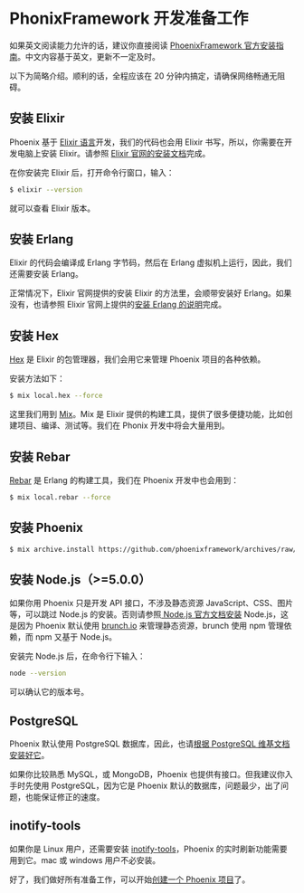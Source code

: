 # PhonixFramework 开发准备工作

如果英文阅读能力允许的话，建议你直接阅读 [PhoenixFramework 官方安装指南](http://www.phoenixframework.org/docs/installation)。中文内容基于英文，更新不一定及时。

以下为简略介绍。顺利的话，全程应该在 20 分钟内搞定，请确保网络畅通无阻碍。

## 安装 Elixir

Phoenix 基于 [Elixir 语言](http://elixir-lang.org/)开发，我们的代码也会用 Elixir 书写，所以，你需要在开发电脑上安装 Elixir。请参照 [Elixir 官网的安装文档](http://elixir-lang.org/install.html)完成。

在你安装完 Elixir 后，打开命令行窗口，输入：

```bash
$ elixir --version
```
就可以查看 Elixir 版本。

## 安装 Erlang

Elixir 的代码会编译成 Erlang 字节码，然后在 Erlang 虚拟机上运行，因此，我们还需要安装 Erlang。

正常情况下，Elixir 官网提供的安装 Elixir 的方法里，会顺带安装好 Erlang。如果没有，也请参照 Elixir 官网上提供的[安装 Erlang 的说明](http://elixir-lang.org/install.html#installing-erlang)完成。

## 安装 Hex

[Hex](https://hex.pm/) 是 Elixir 的包管理器，我们会用它来管理 Phoenix 项目的各种依赖。

安装方法如下：

```bash
$ mix local.hex --force
```
这里我们用到 [Mix](http://elixir-lang.org/docs/stable/mix/Mix.html)。Mix 是 Elixir 提供的构建工具，提供了很多便捷功能，比如创建项目、编译、测试等。我们在 Phonix 开发中将会大量用到。

## 安装 Rebar

[Rebar](https://github.com/erlang/rebar3) 是 Erlang 的构建工具，我们在 Phoenix 开发中也会用到：

```bash
$ mix local.rebar --force
```

## 安装 Phoenix

```bash
$ mix archive.install https://github.com/phoenixframework/archives/raw/master/phoenix_new.ez
```

## 安装 Node.js（>=5.0.0）

如果你用 Phoenix 只是开发 API 接口，不涉及静态资源 JavaScript、CSS、图片等，可以跳过 Node.js 的安装。否则请参照[ Node.js 官方文档安装](https://nodejs.org/en/download/) Node.js，这是因为 Phoenix 默认使用 [brunch.io](http://brunch.io/) 来管理静态资源，brunch 使用 npm 管理依赖，而 npm 又基于 Node.js。

安装完 Node.js 后，在命令行下输入：

```bash
node --version
```
可以确认它的版本号。

## PostgreSQL

Phoenix 默认使用 PostgreSQL 数据库，因此，也请[根据 PostgreSQL 维基文档安装好它](https://wiki.postgresql.org/wiki/Detailed_installation_guides)。

如果你比较熟悉 MySQL，或 MongoDB，Phoenix 也提供有接口。但我建议你入手时先使用 PostgreSQL，因为它是 Phoenix 默认的数据库，问题最少，出了问题，也能保证修正的速度。

## inotify-tools

如果你是 Linux 用户，还需要安装 [inotify-tools](https://github.com/rvoicilas/inotify-tools/wiki)，Phoenix 的实时刷新功能需要用到它。mac 或 windows 用户不必安装。

好了，我们做好所有准备工作，可以开始[创建一个 Phoenix 项目](01-create-project.md)了。